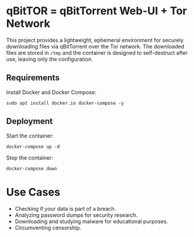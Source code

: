 # qBitTOR = qBitTorrent Web-UI + Tor Network

This project provides a lightweight, ephemeral environment for securely downloading files via qBitTorrent over the Tor network. The downloaded files are stored in `/tmp` and the container is designed to self-destruct after use, leaving only the configuration.

## Requirements

Install Docker and Docker Compose:

```
sudo apt install docker.io docker-compose -y
```

## Deployment

Start the container:

```
docker-compose up -d
```

Stop the container:

```
docker-compose down
```

# Use Cases

- Checking if your data is part of a breach.
- Analyzing password dumps for security research.
- Downloading and studying malware for educational purposes.
- Circumventing censorship.
